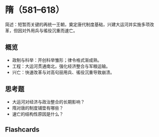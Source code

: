 # 隋（581–618）

简述：短暂而关键的再统一王朝，奠定唐代制度基础，兴建大运河并实施多项改革，但因对外用兵与徭役沉重而速亡。

## 概览
- 政制与科举：开创科举雏形；律令格式渐成熟。
- 工程：大运河贯通南北，强化经济整合与军粮运输。
- 兴亡：快速改革与对高句丽用兵、徭役沉重导致崩溃。

## 思考题
- 大运河对经济与政治整合的长期影响？
- 隋对唐的制度铺垫有哪些？
- 速亡的结构性原因是什么？

## Flashcards
<Flashcard question="隋代最重要的工程？" answer="大运河（沟通南北、粮运军运）。" />
<Flashcard question="隋代选官新举措？" answer="科举雏形（进士科等的前身）。" />
<Flashcard question="速亡主因之一？" answer="对外用兵失败与徭役沉重。" />
